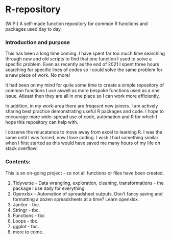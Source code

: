 # R-repository
(WIP:) A self-made function repository for common R functions and packages used day to day.

### Introduction and purpose

This has been a long time coming. I have spent far too much time searching through new and old scripts to find that one function I used to solve a specific problem. Even as recently as the end of 2021 I spent three hours searching for specific lines of codes so I could solve the same problem for a new piece of work. No more!

It had been on my mind for quite some time to create a simple repository of common functions I use aswell as more bespoke functions used as a one issue. Atleast then they are all in one place so I can work more efficiently. 

In addition, in my work-area there are freqeunt new joiners. I am actively sharing best practice demonstrating useful R packages and code. I hope to encourage more wide-spread use of code, automation and R for which I hope this repository can help with.

I observe the relucatance to move away from excel to learning R. I was the same until I was forced, now I love coding. I wish I had something similar when I first started as this would have saved me many hours of my life on stack overflow! 


### Contents:

This is an on-going project - so not all functions or files have been created. 

1. Tidyverse - Data wrangling, exploration, cleaning, transformations - the package I use daily for everything. 
2. Openxlsx - Automation of spreadsheet outputs. Don't fancy saving and formatting a dozen spreadsheets at a time? Learn openxlsx. 
3. Janitor - tbc.
4. Stringr - tbc. 
5. Functions - tbc
6. Loops - tbc.
7. ggplot - tbc.
8. more to come..
